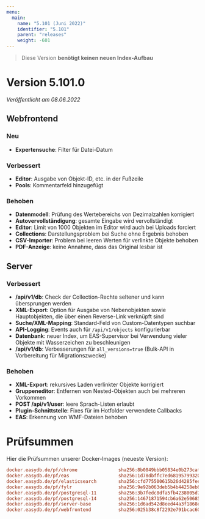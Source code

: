 ```yaml
---
menu:
  main:
    name: "5.101 (Juni 2022)"
    identifier: "5.101"
    parent: "releases"
    weight: -601
---
```


> Diese Version **benötigt keinen neuen Index-Aufbau**

# Version 5.101.0

*Veröffentlicht am 08.06.2022*

## Webfrontend

### Neu

* **Expertensuche**: Filter für Datei-Datum

### Verbessert

* **Editor**: Ausgabe von Objekt-ID, etc. in der Fußzeile
* **Pools**: Kommentarfeld hinzugefügt

### Behoben

* **Datenmodell**: Prüfung des Wertebereichs von Dezimalzahlen korrigiert
* **Autovervollständigung**: gesamte Eingabe wird vervollständigt
* **Editor**: Limit von 1000 Objekten im Editor wird auch bei Uploads forciert
* **Collections**: Darstellungsproblem bei Suche ohne Ergebnis behoben
* **CSV-Importer**: Problem bei leeren Werten für verlinkte Objekte behoben
* **PDF-Anzeige**: keine Annahme, dass das Original lesbar ist

## Server

### Verbessert

* **/api/v1/db**: Check der Collection-Rechte seltener und kann übersprungen werden
* **XML-Export**: Option für Ausgabe von Nebenobjekten sowie Hauptobjekten, die über einen Reverse-Link verknüpft sind
* **Suche/XML-Mapping**: Standard-Feld von Custom-Datentypen suchbar
* **API-Logging**: Events auch für `/api/v1/objects` konfigurierbar
* **Datenbank**: neuer Index, um EAS-Supervisor bei Verwendung vieler Objekte mit Wasserzeichen zu beschleunigen
* **/api/v1/db**: Verbesserungen für `all_versions=true` (Bulk-API in Vorbereitung für Migrationszwecke)

### Behoben

* **XML-Export**: rekursives Laden verlinkter Objekte korrigiert
* **Gruppeneditor**: Entfernen von Nested-Objekten auch bei mehreren Vorkommen
* **POST /api/v1/user**: leere Sprach-Listen erlaubt
* **Plugin-Schnittstelle**: Fixes für im Hotfolder verwendete Callbacks
* **EAS**: Erkennung von WMF-Dateien behoben

# Prüfsummen

Hier die Prüfsummen unserer Docker-Images (neueste Version):

```ini
docker.easydb.de/pf/chrome               sha256:8b0849bbb05834e0b273caf2d345f3635b7b61c74bc571960a5b70e5042ff869
docker.easydb.de/pf/eas                  sha256:1d78dbffc7ed68195799320876b86bb005840cc5c4ba99db9c05a95572d76c9b
docker.easydb.de/pf/elasticsearch        sha256:cfd775500615b26d4285fee1ff1914a85b51b4c54ed65972f92576cf212f66f0
docker.easydb.de/pf/fylr                 sha256:9e92b063deb5b4b44258eb669392fe6f4165e55e6fc4fad312037e72d04af8aa
docker.easydb.de/pf/postgresql-11        sha256:3b7fedc8dfa5fb4238005d7e859ec1e0b13173854b8a84490b2b9d0f20e60494
docker.easydb.de/pf/postgresql-14        sha256:14671871594cb6a62e506852ee3339e93d02c808918ee860f602f675d251c53d
docker.easydb.de/pf/server-base          sha256:1d6ad542d8eed44a3f1868ea5a4db01e52777957871d789e022c79a488f1c004
docker.easydb.de/pf/webfrontend          sha256:025b38c8f2292e791bcac6052b45c45c54eaf6a1ddea8c1cd47b9bbb6a7085c7
```
